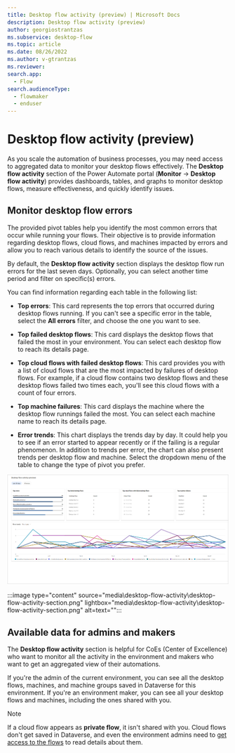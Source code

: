 ```yaml
---
title: Desktop flow activity (preview) | Microsoft Docs
description: Desktop flow activity (preview)
author: georgiostrantzas
ms.subservice: desktop-flow
ms.topic: article
ms.date: 08/26/2022
ms.author: v-gtrantzas
ms.reviewer: 
search.app: 
  - Flow
search.audienceType: 
  - flowmaker
  - enduser
---
```


# Desktop flow activity (preview)

As you scale the automation of business processes, you may need access to aggregated data to monitor your desktop flows effectively. The **Desktop flow activity** section of the Power Automate portal (**Monitor** -> **Desktop flow activity**) provides dashboards, tables, and graphs to monitor desktop flows, measure effectiveness, and quickly identify issues.  

## Monitor desktop flow errors

The provided pivot tables help you identify the most common errors that occur while running your flows. Their objective is to provide information regarding desktop flows, cloud flows, and machines impacted by errors and allow you to reach various details to identify the source of the issues. 
 
By default, the **Desktop flow activity** section displays the desktop flow run errors for the last seven days. Optionally, you can select another time period and filter on specific(s) errors. 

You can find information regarding each table in the following list:

- **Top errors**: This card represents the top errors that occurred during desktop flows running. If you can't see a specific error in the table, select the **All errors** filter, and choose the one you want to see. 

- **Top failed desktop flows**: This card displays the desktop flows that failed the most in your environment. You can select each desktop flow to reach its details page.

- **Top cloud flows with failed desktop flows**: This card provides you with a list of cloud flows that are the most impacted by failures of desktop flows. For example, if a cloud flow contains two desktop flows and these desktop flows failed two times each, you'll see this cloud flows with a count of four errors.  

- **Top machine failures**: This card displays the machine where the desktop flow runnings failed the most. You can select each machine name to reach its details page. 

- **Error trends**: This chart displays the trends day by day. It could help you to see if an error started to appear recently or if the failing is a regular phenomenon. In addition to trends per error, the chart can also present trends per desktop flow and machine. Select the dropdown menu of the table to change the type of pivot you prefer.

![Screenshot of the Desktop flow activity section.](media\desktop-flow-activity\desktop-flow-activity-section.png)

:::image type="content" source="media\desktop-flow-activity\desktop-flow-activity-section.png" lightbox="media\desktop-flow-activity\desktop-flow-activity-section.png" alt=text="":::

## Available data for admins and makers

The **Desktop flow activity** section is helpful for CoEs (Center of Excellence) who want to monitor all the activity in the environment and makers who want to get an aggregated view of their automations. 

If you're the admin of the current environment, you can see all the desktop flows, machines, and machine groups saved in Dataverse for this environment. If you're an environment maker, you can see all your desktop flows and machines, including the ones shared with you. 

> [!NOTE]
> If a cloud flow appears as **private flow**, it isn't shared with you. Cloud flows don't get saved in Dataverse, and even the environment admins need to [get access to the flows](../create-team-flows.md) to read details about them. 